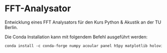 # FFT-Analysator

Entwicklung eines FFT Analysators für den Kurs Python &amp; Akustik an der TU Berlin.

Die Conda Installation kann mit folgendem Befehl ausgeführt werden:

```markdown
conda install -c conda-forge numpy acoular panel h5py matplotlib holoviews pytest -y
```
